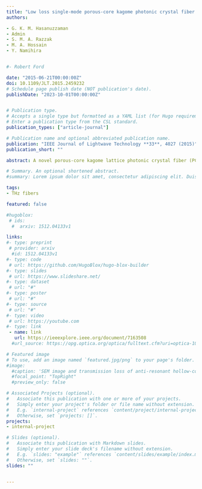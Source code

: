 ```yaml
---
title: "Low loss single-mode porous-core kagome photonic crystal fiber for THz wave guidance"
authors:

- G. K. M. Hasanuzzaman
- Admin
- S. M. A. Razzak
- M. A. Hossain
- Y. Namihira


#- Robert Ford

date: "2015-06-21T00:00:00Z"
doi: 10.1109/JLT.2015.2459232
# Schedule page publish date (NOT publication's date).
publishDate: "2023-10-01T00:00:00Z"


# Publication type.
# Accepts a single type but formatted as a YAML list (for Hugo requirements).
# Enter a publication type from the CSL standard.
publication_types: ["article-journal"]

# Publication name and optional abbreviated publication name.
publication: "IEEE Journal of Lightwave Technology **33**, 4027 (2015)"
publication_short: ""

abstract: A novel porous-core kagome lattice photonic crystal fiber (PCF) is designed and analyzed in this paper for terahertz (THz) wave guidance. Using finite element method (FEM), properties of the proposed kagome lattice PCF are simulated in details including the effective material loss (EML), confinement loss, single-mode propagation, dispersion profile, and fraction of power in the porous-core with different core porosity. Simulation results indicate that 82.5% of bulk material loss of Topas can be reduced by using core porosity of 70%. The calculated EML is as low as 0.035 cm<sup>-1</sup> at operating frequency 1 THz. In addition, the proposed PCF also exhibits relatively low confinement loss and a much more flattened dispersion profile with single mode propagation.

# Summary. An optional shortened abstract.
#summary: Lorem ipsum dolor sit amet, consectetur adipiscing elit. Duis posuere tellus ac convallis placerat. Proin tincidunt magna sed ex sollicitudin condimentum.

tags:
- THz fibers

featured: false

#hugoblox:
 # ids:
  #  arxiv: 1512.04133v1

links:
#- type: preprint
 # provider: arxiv
  #id: 1512.04133v1
#- type: code
 # url: https://github.com/HugoBlox/hugo-blox-builder
#- type: slides
 # url: https://www.slideshare.net/
#- type: dataset
 # url: "#"
#- type: poster
 # url: "#"
#- type: source
 # url: "#"
#- type: video
 # url: https://youtube.com
#- type: link
 - name: link
   url: https://ieeexplore.ieee.org/document/7163508
  #url_source: https://opg.optica.org/optica/fulltext.cfm?uri=optica-10-10-1253

# Featured image
# To use, add an image named `featured.jpg/png` to your page's folder. 
#image:
  #caption: 'SEM image and transmission loss of anti-resonant hollow-core fiber'
  #focal_point: "TopRight"
  #preview_only: false

# Associated Projects (optional).
#   Associate this publication with one or more of your projects.
#   Simply enter your project's folder or file name without extension.
#   E.g. `internal-project` references `content/project/internal-project/index.md`.
#   Otherwise, set `projects: []`.
projects:
- internal-project

# Slides (optional).
#   Associate this publication with Markdown slides.
#   Simply enter your slide deck's filename without extension.
#   E.g. `slides: "example"` references `content/slides/example/index.md`.
#   Otherwise, set `slides: ""`.
slides: ""


---
```

